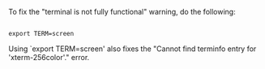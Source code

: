 <p>To fix the "terminal is not fully functional" warning, do the following:</p>

<code>
export TERM=screen
</code>

<p>Using `export TERM=screen' also fixes the "Cannot find terminfo entry for 'xterm-256color'." error.</p>